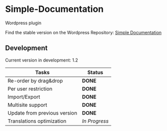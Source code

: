 Simple-Documentation
====================

Wordpress plugin

Find the stable version on the Wordpress Repository: [Simple Documentation](http://wordpress.org/plugins/client-documentation/)

## Development

Current version in development: 1.2

Tasks | Status
--------------- | ----------------
Re-order by drag&drop 			| 	**DONE**
Per user restriction 			| 	**DONE**
Import/Export 					| 	**DONE**
Multisite support 				| 	**DONE**
Update from previous version	|	**DONE**
Translations optimization		|	*In Progress*